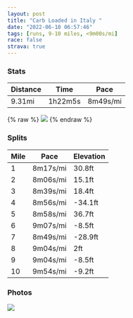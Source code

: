 ```yaml
---
layout: post
title: "Carb Loaded in Italy "
date: "2022-06-10 06:57:46"
tags: [runs, 9-10 miles, <9m00s/mi]
race: false
strava: true
---
```


### Stats

| Distance | Time | Pace |
|----------|------|------|
|9.31mi|1h22m5s|8m49s/mi|

{% raw %}
<img src='https://maps.googleapis.com/maps/api/staticmap?maptype=roadmap&path=enc:oawwFvhsbMELTeAA}@\Y?MuA}@?Wj@UFeAx@uC@a@\g@PCXoACMq@QMe@^rACFQQwAiCs@gCa@o@mAiAq@KqB}Bm@Qk@c@aAMiCmCm@Q{AZm@HaAiA]uAs@o@{@wAk@g@qA_AoAKQQ[H]m@_@IWy@cBsAk@iAk@c@eAYm@i@c@IKs@aAg@iAmAmAMOUEe@[c@eAK{As@qB@o@_@cAyAa@UaAkA{@kAm@gAI}@PmCpAyCDeAZgCh@w@n@gBNqBGqAc@aAsH}DwBoBg@eAYmACc@LgAhAcDDw@MoAm@qAm@q@gDmBiBuD}@_BoBgAiB[m@Bs@h@aAXiAA_Ai@aByAo@cAy@kCa@g@k@OcAPm@Gs@c@yEiAaDiB}B}Cs@q@eFsC{BeBg@}ADE[_@Mc@YaDNkEy@{BqBsAmAsAqKeHuJwFcAMwBJiBg@aACg@JgCvAcAIoAe@cCcB}A_BsCkE[W_@QwCXsFq@mBoAk@wA[yAe@a@a@Im@PU\Gh@PvArAxBF`@QnAi@p@i@Be@WaAq@yBwBwB_AeAQ[HQZc@V]n@_Ap@q@dAa@lAEfB_@`BQ|AAh@Hx@x@dAr@`@lBDPkCPkAxA}AzB?`Ak@t@Ox@RfB`BbAfBb@xANfBfAbA|Ah@l@`A\t@PjBXdApAzBrB~AjF|Bh@`@jA`Bj@lB`Ax@x@XlCEhA^^\j@hAl@|CbAjCfCdDbBv@bCTb@CxDoA|AA|@\vCxBv@hAvAtCjAhAnAJlBSlANnA~@jCzEdAzA`BpAzAdB`DrGx@|@bA`@pALh@M|ADtCSlAVz@r@d@xAFlAX|@hBxAp@\nCjApBh@vBfA`B`BfBdDrCpDfBnAv@dAz@BVLf@z@JjARh@r@\b@Cj@PJJDf@pBbAZn@ZFx@hCDbBlA\dCdBl@dApAt@d@f@f@Ed@PdAhAp@h@xCvBlAL`@Rp@~@p@Nj@v@jA|@b@r@pClAtA\fAz@jAVn@hBfCp@hCfB`Ab@wBbJKn@@hAYhAEn@j@b@JVt@Rn@v@PAPn@|@`@x@z@vAd@h@j@b@Nn@z@gAtGg@v@{@dEL|@z@PxAdAX`@K`AF|@e@hBAt@Td@HZG^p@v@Vl@MdALXd@F&key=AIzaSyC1MId7bFpkLXNAaYhBSTb8jLyiSqzbDtM&size=800x800&markers=color:yellow|label:S|40.7556,-73.9958&markers=color:green|label:F|40.754809999999985,-74.00154999999994'>
{% endraw %}

### Splits

| Mile | Pace | Elevation |
|------|------|-----------|
|1|8m17s/mi|30.8ft|
|2|8m06s/mi|15.1ft|
|3|8m39s/mi|18.4ft|
|4|8m56s/mi|-34.1ft|
|5|8m58s/mi|36.7ft|
|6|9m07s/mi|-8.5ft|
|7|8m49s/mi|-28.9ft|
|8|9m04s/mi|2ft|
|9|9m04s/mi|-8.5ft|
|10|9m54s/mi|-9.2ft|

### Photos
<img src='https://dgtzuqphqg23d.cloudfront.net/nXhlVe9i07NL3GpkWCr2uzkRVa-Fd6yLeLaDo1hGJ6Y-576x768.jpg'>
